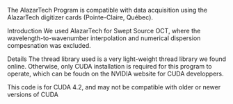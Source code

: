 The AlazarTech Program is compatible with data acquisition using the AlazarTech digitizer cards (Pointe-Claire, Québec).

Introduction
We used AlazarTech for Swept Source OCT, where the wavelength-to-wavenumber interpolation and numerical dispersion compesnation was excluded.

Details
The thread library used is a very light-weight thread library we found online. Otherwise, only CUDA installation is required for this program to operate, which can be foudn on the NVIDIA website for CUDA developpers.

This code is for CUDA 4.2, and may not be compatible with older or newer versions of CUDA